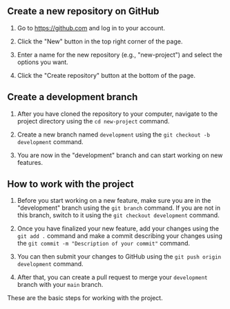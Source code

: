 ## Create a new repository on GitHub

1. Go to https://github.com and log in to your account.

2. Click the "New" button in the top right corner of the page.

3. Enter a name for the new repository (e.g., "new-project") and select the options you want.

4. Click the "Create repository" button at the bottom of the page.

## Create a development branch

1. After you have cloned the repository to your computer, navigate to the project directory using the `cd new-project` command.

2. Create a new branch named `development` using the `git checkout -b development` command.

3. You are now in the "development" branch and can start working on new features.

## How to work with the project

1. Before you start working on a new feature, make sure you are in the "development" branch using the `git branch` command. If you are not in this branch, switch to it using the `git checkout development` command.

2. Once you have finalized your new feature, add your changes using the `git add .` command and make a commit describing your changes using the `git commit -m "Description of your commit"` command.

3. You can then submit your changes to GitHub using the `git push origin development` command.

4. After that, you can create a pull request to merge your `development` branch with your `main` branch.

These are the basic steps for working with the project.
